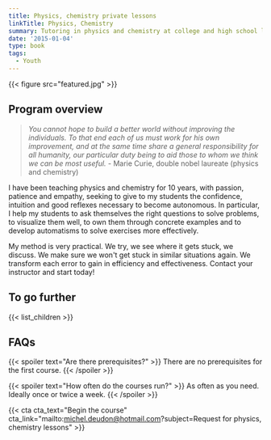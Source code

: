 ```yaml
---
title: Physics, chemistry private lessons
linkTitle: Physics, Chemistry
summary: Tutoring in physics and chemistry at college and high school level in Montpellier. Statistical physics and quantum computing, for higher education.
date: '2015-01-04'
type: book
tags:
  - Youth
---
```


{{< figure src="featured.jpg" >}}

## Program overview

> <i> You cannot hope to build a better world without improving the individuals. To that end each of us must work for his own improvement, and at the same time share a general responsibility for all humanity, our particular duty being to aid those to whom we think we can be most useful. </i> - Marie Curie, double nobel laureate (physics and chemistry)

I have been teaching physics and chemistry for 10 years, with passion, patience and empathy, seeking to give to my students the confidence, intuition and good reflexes necessary to become autonomous. In particular, I help my students to ask themselves the right questions to solve problems, to visualize them well, to own them through concrete examples and to develop automatisms to solve exercises more effectively.

My method is very practical. We try, we see where it gets stuck, we discuss. We make sure we won't get stuck in similar situations again. We transform each error to gain in efficiency and effectiveness. Contact your instructor and start today!

## To go further

{{< list_children >}}

## FAQs

{{< spoiler text="Are there prerequisites?" >}}
There are no prerequisites for the first course.
{{< /spoiler >}}

{{< spoiler text="How often do the courses run?" >}}
As often as you need. Ideally once or twice a week.
{{< /spoiler >}}

{{< cta cta_text="Begin the course" cta_link="mailto:michel.deudon@hotmail.com?subject=Request for physics, chemistry lessons" >}}